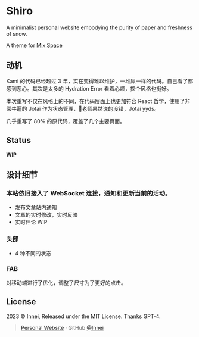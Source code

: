 # Shiro

A minimalist personal website embodying the purity of paper and freshness of snow.

A theme for [Mix Space](https://github.com/mx-space)

## 动机

Kami 的代码已经超过 3 年，实在变得难以维护，一堆屎一样的代码。自己看了都感到恶心。其次是太多的 Hydration Error 看着心烦，换个风格也挺好。

本次重写不仅在风格上的不同，在代码层面上也更加符合 React 哲学，使用了非常牛逼的 Jotai 作为状态管理，🍞老师果然说的没错，Jotai yyds。

几乎重写了 80% 的原代码，覆盖了几个主要页面。

## Status

**WIP**

## 设计细节

### 本站依旧接入了 WebSocket 连接，通知和更新当前的活动。

- 发布文章站内通知
- 文章的实时修改，实时反映
- 实时评论 WIP

### 头部

- 4 种不同的状态

### FAB

对移动端进行了优化，调整了尺寸为了更好的点击。

## License

2023 © Innei, Released under the MIT License. Thanks GPT-4.

> [Personal Website](https://innei.in/) · GitHub [@Innei](https://github.com/innei/)